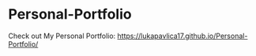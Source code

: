 # Personal-Portfolio

Check out My Personal Portfolio:  https://lukapavlica17.github.io/Personal-Portfolio/
